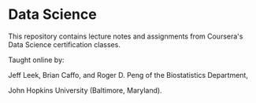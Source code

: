 # Data Science
This repository contains lecture notes and assignments from Coursera's Data Science certification classes.

Taught online by:

Jeff Leek, Brian Caffo, and Roger D. Peng of the Biostatistics Department,

John Hopkins University (Baltimore, Maryland).
